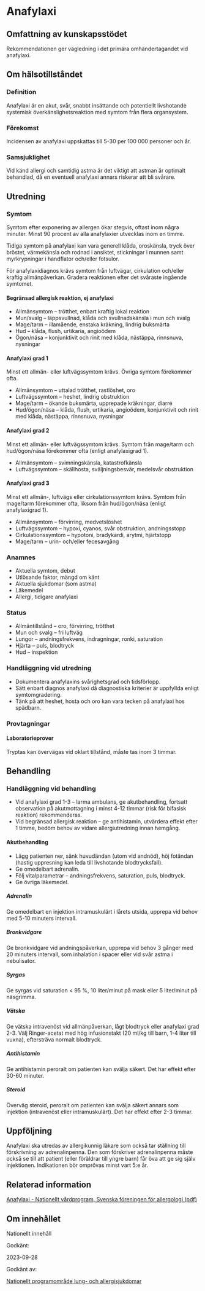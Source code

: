 Anafylaxi
=========

Omfattning av kunskapsstödet
----------------------------

Rekommendationen ger vägledning i det primära omhändertagandet vid anafylaxi.

Om hälsotillståndet
-------------------

### Definition

Anafylaxi är en akut, svår, snabbt insättande och potentiellt livshotande systemisk överkänslighetsreaktion med symtom från flera organsystem.

### Förekomst

Incidensen av anafylaxi uppskattas till 5-30 per 100 000 personer och år.

### Samsjuklighet

Vid känd allergi och samtidig astma är det viktigt att astman är optimalt behandlad, då en eventuell anafylaxi annars riskerar att bli svårare.

Utredning
---------

### Symtom

Symtom efter exponering av allergen ökar stegvis, oftast inom några minuter. Minst 90 procent av alla anafylaxier utvecklas inom en timme.

Tidiga symtom på anafylaxi kan vara generell klåda, oroskänsla, tryck över bröstet, värmekänsla och rodnad i ansiktet, stickningar i munnen samt myrkrypningar i handflator och/eller fotsulor.

För anafylaxidiagnos krävs symtom från luftvägar, cirkulation och/eller kraftig allmänpåverkan. Gradera reaktionen efter det svåraste ingående symtomet.

#### Begränsad allergisk reaktion, ej anafylaxi

*   Allmänsymtom – trötthet, enbart kraftig lokal reaktion
*   Mun/svalg – läppsvullnad, klåda och svullnadskänsla i mun och svalg
*   Mage/tarm – illamående, enstaka kräkning, lindrig buksmärta
*   Hud – klåda, flush, urtikaria, angioödem
*   Ögon/näsa – konjunktivit och rinit med klåda, nästäppa, rinnsnuva, nysningar

#### Anafylaxi grad 1

Minst ett allmän- eller luftvägssymtom krävs. Övriga symtom förekommer ofta.

*   Allmänsymtom – uttalad trötthet, rastlöshet, oro
*   Luftvägssymtom – heshet, lindrig obstruktion
*   Mage/tarm – ökande buksmärta, upprepade kräkningar, diarré
*   Hud/ögon/näsa – klåda, flush, urtikaria, angioödem, konjunktivit och rinit med klåda, nästäppa, rinnsnuva, nysningar

#### Anafylaxi grad 2

Minst ett allmän- eller luftvägssymtom krävs. Symtom från mage/tarm och hud/ögon/näsa förekommer ofta (enligt anafylaxigrad 1).

*   Allmänsymtom – svimningskänsla, katastrofkänsla
*   Luftvägssymtom – skällhosta, sväljningsbesvär, medelsvår obstruktion

#### Anafylaxi grad 3

Minst ett allmän-, luftvägs eller cirkulationssymtom krävs. Symtom från mage/tarm förekommer ofta, liksom från hud/ögon/näsa (enligt anafylaxigrad 1).

*   Allmänsymtom – förvirring, medvetslöshet
*   Luftvägssymtom – hypoxi, cyanos, svår obstruktion, andningsstopp
*   Cirkulationssymtom – hypotoni, bradykardi, arytmi, hjärtstopp
*   Mage/tarm – urin- och/eller fecesavgång

### Anamnes

*   Aktuella symtom, debut
*   Utlösande faktor, mängd om känt
*   Aktuella sjukdomar (som astma)
*   Läkemedel
*   Allergi, tidigare anafylaxi

### Status

*   Allmäntillstånd – oro, förvirring, trötthet
*   Mun och svalg – fri luftväg
*   Lungor – andningsfrekvens, indragningar, ronki, saturation
*   Hjärta – puls, blodtryck
*   Hud – inspektion

### Handläggning vid utredning

*   Dokumentera anafylaxins svårighetsgrad och tidsförlopp.
*   Sätt enbart diagnos anafylaxi då diagnostiska kriterier är uppfyllda enligt symtomgradering.
*   Tänk på att heshet, hosta och oro kan vara tecken på anafylaxi hos spädbarn.

### Provtagningar

#### Laboratorieprover

Tryptas kan övervägas vid oklart tillstånd, måste tas inom 3 timmar.

Behandling
----------

### Handläggning vid behandling

*   Vid anafylaxi grad 1-3 – larma ambulans, ge akutbehandling, fortsatt observation på akutmottagning i minst 4-12 timmar (risk för bifasisk reaktion) rekommenderas.
*   Vid begränsad allergisk reaktion – ge antihistamin, utvärdera effekt efter 1 timme, bedöm behov av vidare allergiutredning innan hemgång.

#### Akutbehandling

*   Lägg patienten ner, sänk huvudändan (utom vid andnöd), höj fotändan (hastig uppresning kan leda till livshotande blodtrycksfall).
*   Ge omedelbart adrenalin.
*   Följ vitalparametrar – andningsfrekvens, saturation, puls, blodtryck.
*   Ge övriga läkemedel.

##### Adrenalin

Ge omedelbart en injektion intramuskulärt i lårets utsida, upprepa vid behov med 5-10 minuters intervall.

##### Bronkvidgare

Ge bronkvidgare vid andningspåverkan, upprepa vid behov 3 gånger med 20 minuters intervall, som inhalation i spacer eller vid svår astma i nebulisator.

##### Syrgas

Ge syrgas vid saturation < 95 %, 10 liter/minut på mask eller 5 liter/minut på näsgrimma.

##### Vätska

Ge vätska intravenöst vid allmänpåverkan, lågt blodtryck eller anafylaxi grad 2-3. Välj Ringer-acetat med hög infusionstakt (20 ml/kg till barn, 1-4 liter till vuxna), eftersträva normalt blodtryck.

##### Antihistamin

Ge antihistamin peroralt om patienten kan svälja säkert. Det har effekt efter 30-60 minuter.

##### Steroid

Överväg steroid, peroralt om patienten kan svälja säkert annars som injektion (intravenöst eller intramuskulärt). Det har effekt efter 2-3 timmar.

Uppföljning
-----------

Anafylaxi ska utredas av allergikunnig läkare som också tar ställning till förskrivning av adrenalinpenna. Den som förskriver adrenalinpenna måste också se till att patient (eller föräldrar till yngre barn) får öva att ge sig själv injektionen. Indikationen bör omprövas minst vart 5:e år.

Relaterad information
---------------------

[Anafylaxi - Nationellt vårdprogram, Svenska föreningen för allergologi (pdf)](https://www.sffa.se/wp-content/uploads/2024/10/2024-10-04-SFFA-Nationell-vardprogram-anafylaxi.pdf)

Om innehållet
-------------

Nationellt innehåll

Godkänt:

2023-09-28

Godkänt av:

[Nationellt programområde lung- och allergisjukdomar](https://kunskapsstyrningvard.se/kunskapsstyrningvard/programomradenochsamverkansgrupper/nationellaprogramomraden/npolungochallergisjukdomar.56442.html)

